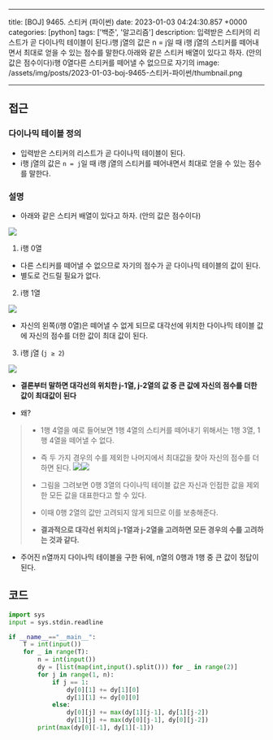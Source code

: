 

---
title: [BOJ] 9465. 스티커 (파이썬)
date: 2023-01-03 04:24:30.857 +0000
categories: [python]
tags: ['백준', '알고리즘']
description: 입력받은 스티커의 리스트가 곧 다이나믹 테이블이 된다.i행 j열의 값은 n = j일 때 i행 j열의 스티커를 떼어내면서 최대로 얻을 수 있는 점수를 말한다.아래와 같은 스티커 배열이 있다고 하자. (안의 값은 점수이다)i행 0열다른 스티커를 떼어낼 수 없으므로 자기의 
image: /assets/img/posts/2023-01-03-boj-9465-스티커-파이썬/thumbnail.png

---

## 접근

### 다이나믹 테이블 정의

- 입력받은 스티커의 리스트가 곧 다이나믹 테이블이 된다.
- i행 j열의 값은 `n = j`일 때 i행 j열의 스티커를 떼어내면서 최대로 얻을 수 있는 점수를 말한다.

### 설명

- 아래와 같은 스티커 배열이 있다고 하자. (안의 값은 점수이다)

![](/assets/img/posts/2023-01-03-boj-9465-스티커-파이썬/img0.png)


1. i행 0열
- 다른 스티커를 떼어낼 수 없으므로 자기의 점수가 곧 다이나믹 테이블의 값이 된다.
- 별도로 건드릴 필요가 없다.

2. i행 1열

![](/assets/img/posts/2023-01-03-boj-9465-스티커-파이썬/img1.png)

- 자신의 왼쪽(i행 0열)은 떼어낼 수 없게 되므로 대각선에 위치한 다이나믹 테이블 값에 자신의 점수를 더한 값이 최대 값이 된다.

3. i행 j열 (`j ≥ 2`)

![](/assets/img/posts/2023-01-03-boj-9465-스티커-파이썬/img2.png)


- **결론부터 말하면 대각선의 위치한 j-1열, j-2열의 값 중 큰 값에 자신의 점수를 더한 값이 최대값이 된다**

- 왜?
	
> - 1행 4열을 예로 들어보면 1행 4열의 스티커를 떼어내기 위해서는 1행 3열, 1행 4열을 떼어낼 수 없다.
> - 즉 두 가지 경우의 수를 제외한 나머지에서 최대값을 찾아 자신의 점수를 더하면 된다.
> ![](/assets/img/posts/2023-01-03-boj-9465-스티커-파이썬/img3.png)![](/assets/img/posts/2023-01-03-boj-9465-스티커-파이썬/img4.png)
> 
> - 그림을 그려보면 0행 3열의 다이나믹 테이블 값은 자신과 인접한 값을 제외한 모든 값을 대표한다고 할 수 있다.
> - 이때 0행 2열의 값만 고려되지 않게 되므로 이를 보충해준다.
> - **결과적으로 대각선 위치의 j-1열과 j-2열을 고려하면 모든 경우의 수를 고려하는 것과 같다.**

- 주어진 n열까지 다이나믹 테이블을 구한 뒤에, n열의 0행과 1행 중 큰 값이 정답이 된다.

## 코드

```python
import sys
input = sys.stdin.readline

if __name__=="__main__":
    T = int(input())
    for _ in range(T):
        n = int(input())
        dy = [list(map(int,input().split())) for _ in range(2)]
        for j in range(1, n):
            if j == 1:
                dy[0][1] += dy[1][0]
                dy[1][1] += dy[0][0]
            else:
                dy[0][j] += max(dy[1][j-1], dy[1][j-2])
                dy[1][j] += max(dy[0][j-1], dy[0][j-2])
        print(max(dy[0][-1], dy[1][-1]))
```





        